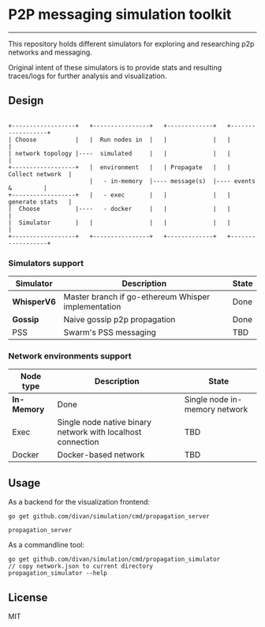 # P2P messaging simulation toolkit
---
This repository holds different simulators for exploring and researching p2p networks and messaging.

Original intent of these simulators is to provide stats and resulting traces/logs for further analysis and visualization.

## Design
```

+------------------+   +----------------+   +-------------+   +------------------+                 
| Choose           |   |  Run nodes in  |   |             |   |                  |                 
| network topology |----  simulated     |   |             |   |                  |                 
+------------------+   |  environment   |   | Propagate   |   | Collect network  |                 
                       |   - in-memory  |---- message(s)  |---- events &         |                 
+------------------+   |   - exec       |   |             |   | generate stats   |                 
|  Choose          |----   - docker     |   |             |   |                  |                 
|  Simulator       |   |                |   |             |   |                  |                 
+------------------+   +----------------+   +-------------+   +------------------+                 
```

### Simulators support

| Simulator  | Description | State |
|---|---|---|
| **WhisperV6** | Master branch if go-ethereum Whisper implementation  | Done |
| **Gossip**  | Naive gossip p2p propagation  | Done |
| PSS | Swarm's PSS messaging | TBD |

### Network environments support

| Node type  | Description | State |
|---|---|---|
| **In-Memory** | Done | Single node in-memory network  | Done |
| Exec  | Single node native binary network with localhost connection | TBD |
| Docker | Docker-based network | TBD |

## Usage
As a backend for the visualization frontend:

```
go get github.com/divan/simulation/cmd/propagation_server

propagation_server
```

As a commandline tool:

```
go get github.com/divan/simulation/cmd/propagation_simulator
// copy network.json to current directory
propagation_simulator --help
```

## License
MIT
